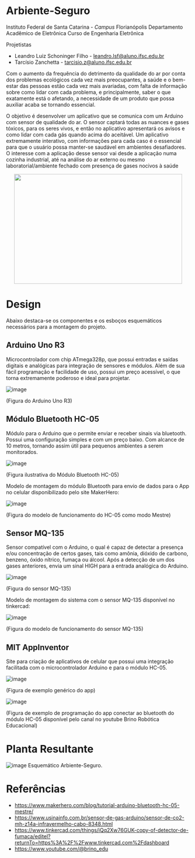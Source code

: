 # Arbiente-Seguro

Instituto Federal de Santa Catarina - *Campus* Florianópolis
Departamento Acadêmico de Eletrônica
Curso de Engenharia Eletrônica

Projetistas

* Leandro Luiz Schoninger Filho - <leandro.lsf@aluno.ifsc.edu.br>
* Tarcísio Zanchetta - <tarcisio.z@aluno.ifsc.edu.br>


Com o aumento da frequência do detrimento da qualidade do ar por
conta dos problemas ecológicos cada vez mais preocupantes, a saúde e o
bem-estar das pessoas estão cada vez mais avariadas, com falta de
informação sobre como lidar com cada problema, e principalmente, saber o que
exatamente está o afetando, a necessidade de um produto que possa auxiliar
acaba se tornando essencial.

O objetivo é desenvolver um aplicativo que se comunica com um Arduino
com sensor de qualidade do ar. O sensor captará todas as nuances e gases
tóxicos, para os seres vivos, e então no aplicativo apresentará os avisos e
como lidar com cada gás quando acima do aceitável. Um aplicativo
extremamente interativo, com informações para cada caso é o essencial para
que o usuário possa manter-se saudável em ambientes desafiadores.
O interesse com a aplicação desse sensor vai desde a aplicação numa
cozinha industrial, até na análise do ar externo ou mesmo laboratorial/ambiente
fechado com presença de gases nocivos à saúde


<p align="center">
  <img width="460" height="300" src="![image](https://github.com/user-attachments/assets/f3a6f94a-fe15-46d0-91bb-25d809eb9a3f)">
</p>


# Design

  Abaixo destaca-se os componentes e os esboços esquemáticos necessários para a montagem do projeto.

## Arduino Uno R3

  Microcontrolador com chip ATmega328p, que possui entradas e saídas digitais e analógicas para integração de sensores e módulos. Além de sua fácil programação e facilidade de uso, possui um preço acessível, o que torna extremamente poderoso e ideal para projetar.

![image](https://github.com/user-attachments/assets/58e84fa7-da44-4f20-aa4a-aa0d4f614356)

(Figura do Arduino Uno R3)


## Módulo Bluetooth HC-05

Módulo para o Arduino que o permite enviar e receber sinais via bluetooth. Possui uma configuração simples e com um preço baixo. Com alcance de 10 metros, tornando assim útil para pequenos ambientes a serem monitorados.

![image](https://github.com/user-attachments/assets/e5673005-e40a-4f9e-9864-4adf0303e5ab)

(Figura ilustrativa do Módulo Bluetooth HC-05)


Modelo de montagem do módulo Bluetooth para envio de dados para o App no celular disponibilizado pelo site MakerHero:

![image](https://github.com/user-attachments/assets/4f73ba83-8e0a-4c6d-9243-ca6956771557)

(Figura do modelo de funcionamento do HC-05 como modo Mestre)


## Sensor MQ-135

Sensor compatível com o Arduino, o qual é capaz de detectar a presença e/ou concentração de certos gases, tais como amônia, dióxido de carbono, benzeno, óxido nítrico, fumaça ou álcool. Após a detecção de um dos gases anteriores, envia um sinal HIGH para a entrada analógica do Arduino. 


![image](https://github.com/user-attachments/assets/d1641f76-6be4-4ef6-9b02-4e36e0524786)

(Figura do sensor MQ-135)


Modelo de montagem do sistema com o sensor MQ-135 disponível no tinkercad:

![image](https://github.com/user-attachments/assets/c5d18167-9eb6-4c59-a30e-511d01eaeacb)

(Figura do modelo de funcionamento do sensor MQ-135)


## MIT AppInventor

Site para criação de aplicativos de celular que possui uma integração facilitada com o microcontrolador Arduino e para o módulo HC-05.

![image](https://github.com/user-attachments/assets/373f85d0-1953-4447-ada9-faf233437bab)

(Figura de exemplo genérico do app)


![image](https://github.com/user-attachments/assets/e01d0f1d-46af-472e-aed8-f8e7cb80e46e)

(Figura de exemplo de programação do app conectar ao bluetooth do módulo HC-05 disponível pelo canal no youtube Brino Robótica Educacional)


# Planta Resultante

![image](https://github.com/user-attachments/assets/b1e0c797-3024-4e38-9362-ce7e15af6e52)
Esquemático Arbiente-Seguro.



# Referências
* https://www.makerhero.com/blog/tutorial-arduino-bluetooth-hc-05-mestre/
* https://www.usinainfo.com.br/sensor-de-gas-arduino/sensor-de-co2-mh-z14a-infravermelho-cabo-8348.html
* https://www.tinkercad.com/things/iQq2Xw76GUK-copy-of-detector-de-fumaca/editel?returnTo=https%3A%2F%2Fwww.tinkercad.com%2Fdashboard
* https://www.youtube.com/@brino_edu

